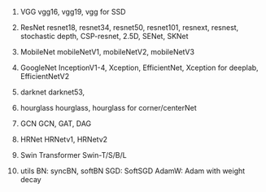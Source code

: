 1. VGG
    vgg16, vgg19, vgg for SSD

2. ResNet
    resnet18, resnet34, resnet50, resnet101, resnext, resnest, 
    stochastic depth, CSP-resnet, 2.5D, SENet, SKNet

3. MobileNet
    mobileNetV1, mobileNetV2, mobileNetV3

4. GoogleNet
    InceptionV1-4, Xception, EfficientNet, Xception for deeplab, EfficientNetV2

5. darknet
    darknet53, 

6. hourglass
    hourglass, hourglass for corner/centerNet

7. GCN
    GCN, GAT, DAG

8. HRNet
    HRNetv1, HRNetv2

9. Swin Transformer
    Swin-T/S/B/L

10. utils
    BN: syncBN, softBN
    SGD: SoftSGD
    AdamW: Adam with weight decay